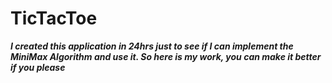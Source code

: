 # TicTacToe
***I created this application in 24hrs just to see if I can implement the MiniMax Algorithm and use it. So here is my work, you can make it 
better if you please***
